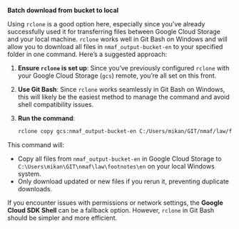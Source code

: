 **Batch download from bucket to local**

Using `rclone` is a good option here, especially since you've already successfully used it for transferring files between Google Cloud Storage and your local machine. `rclone` works well in Git Bash on Windows and will allow you to download all files in `nmaf_output-bucket-en` to your specified folder in one command. Here’s a suggested approach:

1. **Ensure `rclone` is set up**: Since you’ve previously configured `rclone` with your Google Cloud Storage (`gcs`) remote, you’re all set on this front.

2. **Use Git Bash**: Since `rclone` works seamlessly in Git Bash on Windows, this will likely be the easiest method to manage the command and avoid shell compatibility issues.

3. **Run the command**:
   ```bash
   rclone copy gcs:nmaf_output-bucket-en C:/Users/mikan/GIT/nmaf/law/footnotes/en
   ```

This command will:
- Copy all files from `nmaf_output-bucket-en` in Google Cloud Storage to `C:\Users\mikan\GIT\nmaf\law\footnotes\en` on your local Windows system.
- Only download updated or new files if you rerun it, preventing duplicate downloads.

If you encounter issues with permissions or network settings, the **Google Cloud SDK Shell** can be a fallback option. However, `rclone` in Git Bash should be simpler and more efficient.